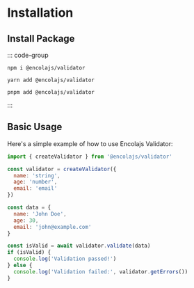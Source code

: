 # Installation

## Install Package

::: code-group
```shell [npm]
npm i @encolajs/validator
```

```shell [yarn]
yarn add @encolajs/validator
```

```shell [pnpm]
pnpm add @encolajs/validator
```
:::

## Basic Usage

Here's a simple example of how to use Encolajs Validator:

```javascript
import { createValidator } from '@encolajs/validator'

const validator = createValidator({
  name: 'string',
  age: 'number',
  email: 'email'
})

const data = {
  name: 'John Doe',
  age: 30,
  email: 'john@example.com'
}

const isValid = await validator.validate(data)
if (isValid) {
  console.log('Validation passed!')
} else {
  console.log('Validation failed:', validator.getErrors())
}
```
